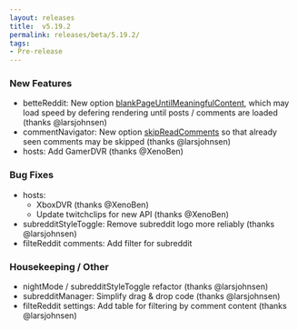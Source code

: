 ```yaml
---
layout: releases
title:  v5.19.2
permalink: releases/beta/5.19.2/
tags:
- Pre-release
---
```


### New Features

- betteReddit: New option [blankPageUntilMeaningfulContent](https://www.reddit.com/#res:settings/betteReddit/blankPageUntilMeaningfulContent), which may load speed by defering rendering until posts / comments are loaded (thanks @larsjohnsen)
- commentNavigator: New option [skipReadComments](https://www.reddit.com/#res:settings/commentNavigator/skipReadComments) so that already seen comments may be skipped (thanks @larsjohnsen)
- hosts: Add GamerDVR (thanks @XenoBen)

### Bug Fixes

- hosts:
  - XboxDVR (thanks @XenoBen)
  - Update twitchclips for new API  (thanks @XenoBen)
- subredditStyleToggle: Remove subreddit logo more reliably (thanks @larsjohnsen)
- filteReddit comments: Add filter for subreddit

### Housekeeping / Other

- nightMode / subredditStyleToggle refactor (thanks @larsjohnsen)
- subredditManager: Simplify drag & drop code (thanks @larsjohnsen)
- filteReddit settings: Add table for filtering by comment content (thanks @larsjohnsen)
